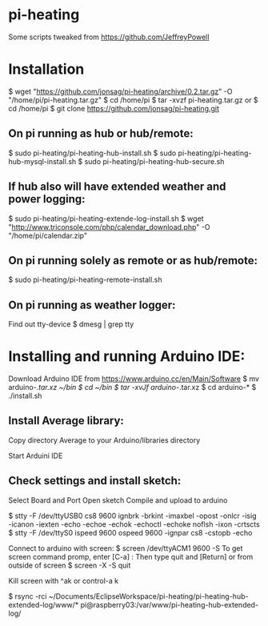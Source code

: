 # pi-heating
Some scripts tweaked from https://github.com/JeffreyPowell


Installation
=============================

$ wget "https://github.com/jonsag/pi-heating/archive/0.2.tar.gz" -O "/home/pi/pi-heating.tar.gz"
$ cd /home/pi
$ tar -xvzf pi-heating.tar.gz
or
$ cd /home/pi
$ git clone https://github.com/jonsag/pi-heating.git


On pi running as hub or hub/remote:
-----------------------------
$ sudo pi-heating/pi-heating-hub-install.sh
$ sudo pi-heating/pi-heating-hub-mysql-install.sh
$ sudo pi-heating/pi-heating-hub-secure.sh


If hub also will have extended weather and power logging:
-----------------------------
$ sudo pi-heating/pi-heating-extende-log-install.sh
		$ wget "http://www.triconsole.com/php/calendar_download.php" -O "/home/pi/calendar.zip"


On pi running solely as remote or as hub/remote:
-----------------------------
$ sudo pi-heating/pi-heating-remote-install.sh









On pi running as weather logger:
-----------------------------

Find out tty-device
$ dmesg | grep tty



Installing and running Arduino IDE:
=============================

Download Arduino IDE from https://www.arduino.cc/en/Main/Software
$ mv arduino-*.tar.xz ~/bin
$ cd ~/bin
$ tar -xvJf arduino-*.tar.xz
$ cd arduino-*
$ ./install.sh

Install Average library:
-----------------------------
Copy directory Average to your Arduino/libraries directory

Start Arduini IDE

Check settings and install sketch:
-----------------------------
Select Board and Port
Open sketch
Compile and upload to arduino

$ stty -F /dev/ttyUSB0 cs8 9600 ignbrk -brkint -imaxbel -opost -onlcr -isig -icanon -iexten -echo -echoe -echok -echoctl -echoke noflsh -ixon -crtscts
$ stty -F /dev/ttyS0 ispeed 9600 ospeed 9600 -ignpar cs8 -cstopb -echo

Connect to arduino with screen:
$ screen /dev/ttyACM1 9600 -S <session name>
To get screen command promp, enter
[C-a] :
Then type
quit
and [Return]
	or from outside of screen
$ screen -X -S <session name> quit

Kill screen with ^ak or control-a k

$ rsync -rci ~/Documents/EclipseWorkspace/pi-heating/pi-heating-hub-extended-log/www/* pi@raspberry03:/var/www/pi-heating-hub-extended-log/










